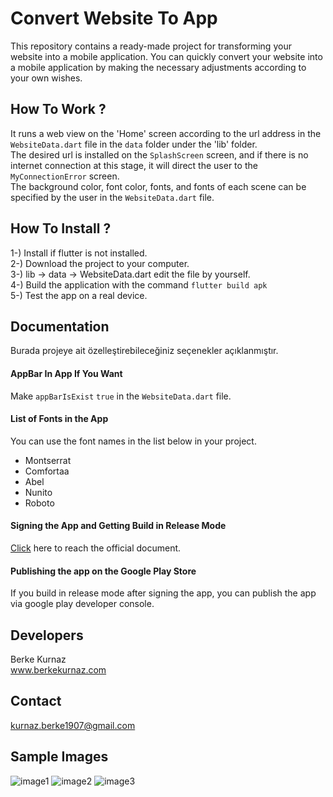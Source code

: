 # Convert Website To App
This repository contains a ready-made project for transforming your website into a mobile application. You can quickly convert your website into a mobile application by making the necessary adjustments according to your own wishes.

## How To Work ?
It runs a web view on the 'Home' screen according to the url address in the `WebsiteData.dart` file in the `data` folder under the 'lib' folder. <br/>
The desired url is installed on the `SplashScreen` screen, and if there is no internet connection at this stage, it will direct the user to the `MyConnectionError` screen. <br/>
The background color, font color, fonts, and fonts of each scene can be specified by the user in the `WebsiteData.dart` file.

## How To Install ?
1-) Install if flutter is not installed. <br/>
2-) Download the project to your computer. <br/>
3-) lib -> data -> WebsiteData.dart edit the file by yourself. <br/>
4-) Build the application with the command `flutter build apk` <br/>
5-) Test the app on a real device. <br/>

## Documentation
Burada projeye ait özelleştirebileceğiniz seçenekler açıklanmıştır.
#### AppBar In App If You Want
Make `appBarIsExist` `true` in the `WebsiteData.dart` file.
#### List of Fonts in the App
You can use the font names in the list below in your project.
- Montserrat
- Comfortaa
- Abel
- Nunito
- Roboto
#### Signing the App and Getting Build in Release Mode
[Click](https://flutter.dev/docs/deployment/android) here to reach the official document.
#### Publishing the app on the Google Play Store
If you build in release mode after signing the app, you can publish the app via google play developer console.

## Developers
Berke Kurnaz <br/>
www.berkekurnaz.com

## Contact
kurnaz.berke1907@gmail.com

## Sample Images
![image1](https://i.resimyukle.xyz/x0K92c.png)
![image2](https://i.resimyukle.xyz/HdTGKO.png)
![image3](https://i.resimyukle.xyz/7xLKbP.png)
